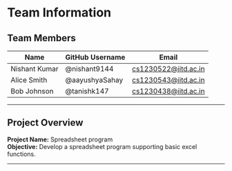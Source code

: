 # Team Information

## Team Members

| Name          |GitHub Username     | Email               |
|---------------|--------------------|---------------------|
| Nishant Kumar | @nishant9144       | cs1230522@iitd.ac.in|
| Alice Smith   | @aayushyaSahay     | cs1230543@iitd.ac.in|
| Bob Johnson   | @tanishk147        | cs1230438@iitd.ac.in|

---

## Project Overview
**Project Name:** Spreadsheet program  
**Objective:** Develop a spreadsheet program supporting basic excel functions.

---
